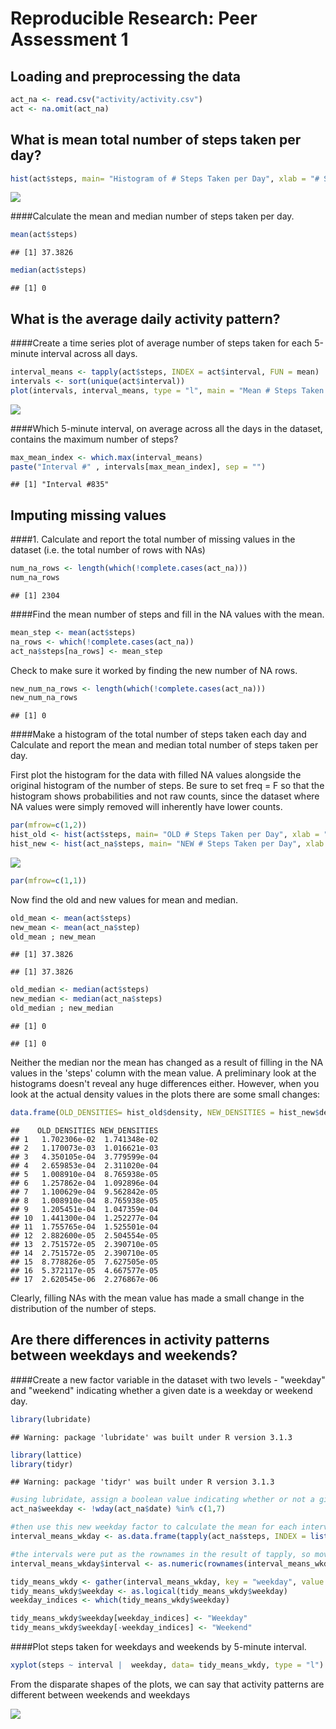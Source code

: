 # Reproducible Research: Peer Assessment 1


## Loading and preprocessing the data


```r
act_na <- read.csv("activity/activity.csv")
act <- na.omit(act_na)
```


## What is mean total number of steps taken per day?


```r
hist(act$steps, main= "Histogram of # Steps Taken per Day", xlab = "# Steps")
```

![](./PA1_template_files/figure-html/unnamed-chunk-2-1.png) 

####Calculate the mean and median number of steps taken per day.


```r
mean(act$steps)
```

```
## [1] 37.3826
```

```r
median(act$steps)
```

```
## [1] 0
```


## What is the average daily activity pattern?

####Create a time series plot of average number of steps taken for each 5-minute interval across all days.

```r
interval_means <- tapply(act$steps, INDEX = act$interval, FUN = mean)
intervals <- sort(unique(act$interval))
plot(intervals, interval_means, type = "l", main = "Mean # Steps Taken vs 5-minute Interval", ylab = "Mean # Steps Taken", xlab = "5-minute Interval ID")
```

![](./PA1_template_files/figure-html/unnamed-chunk-4-1.png) 

####Which 5-minute interval, on average across all the days in the dataset, contains the maximum number of steps?

```r
max_mean_index <- which.max(interval_means)
paste("Interval #" , intervals[max_mean_index], sep = "")
```

```
## [1] "Interval #835"
```

## Imputing missing values

####1. Calculate and report the total number of missing values in the dataset (i.e. the total number of rows with NAs)

```r
num_na_rows <- length(which(!complete.cases(act_na)))
num_na_rows
```

```
## [1] 2304
```

####Find the mean number of steps and fill in the NA values with the mean.

```r
mean_step <- mean(act$steps)
na_rows <- which(!complete.cases(act_na))
act_na$steps[na_rows] <- mean_step
```

Check to make sure it worked by finding the new number of NA rows.


```r
new_num_na_rows <- length(which(!complete.cases(act_na)))
new_num_na_rows
```

```
## [1] 0
```

####Make a histogram of the total number of steps taken each day and Calculate and report the mean and median total number of steps taken per day.

First plot the histogram for the data with filled NA values alongside the original histogram of the number of steps. Be sure to set freq = F so that the histogram shows probabilities and not raw counts, since the dataset where NA values were simply removed will inherently have lower counts.


```r
par(mfrow=c(1,2))
hist_old <- hist(act$steps, main= "OLD # Steps Taken per Day", xlab = "# Steps", ylim = c(0, 0.02), freq = F)
hist_new <- hist(act_na$steps, main= "NEW # Steps Taken per Day", xlab = "# Steps", ylim= c(0, 0.02), freq = F)
```

![](./PA1_template_files/figure-html/unnamed-chunk-9-1.png) 

```r
par(mfrow=c(1,1))
```

Now find the old and new values for mean and median.


```r
old_mean <- mean(act$steps)
new_mean <- mean(act_na$step)
old_mean ; new_mean
```

```
## [1] 37.3826
```

```
## [1] 37.3826
```

```r
old_median <- median(act$steps)
new_median <- median(act_na$steps)
old_median ; new_median
```

```
## [1] 0
```

```
## [1] 0
```

Neither the median nor the mean has changed as a result of filling in the NA values in the 'steps' column with the mean value. A preliminary look at the histograms doesn't reveal any huge differences either. However, when you look at the actual density values in the plots there are some small changes:


```r
data.frame(OLD_DENSITIES= hist_old$density, NEW_DENSITIES = hist_new$density)
```

```
##    OLD_DENSITIES NEW_DENSITIES
## 1   1.702306e-02  1.741348e-02
## 2   1.170073e-03  1.016621e-03
## 3   4.350105e-04  3.779599e-04
## 4   2.659853e-04  2.311020e-04
## 5   1.008910e-04  8.765938e-05
## 6   1.257862e-04  1.092896e-04
## 7   1.100629e-04  9.562842e-05
## 8   1.008910e-04  8.765938e-05
## 9   1.205451e-04  1.047359e-04
## 10  1.441300e-04  1.252277e-04
## 11  1.755765e-04  1.525501e-04
## 12  2.882600e-05  2.504554e-05
## 13  2.751572e-05  2.390710e-05
## 14  2.751572e-05  2.390710e-05
## 15  8.778826e-05  7.627505e-05
## 16  5.372117e-05  4.667577e-05
## 17  2.620545e-06  2.276867e-06
```

Clearly, filling NAs with the mean value has made a small change in the distribution of the number of steps.

## Are there differences in activity patterns between weekdays and weekends?

####Create a new factor variable in the dataset with two levels - "weekday" and "weekend" indicating whether a given date is a weekday or weekend day.


```r
library(lubridate)
```

```
## Warning: package 'lubridate' was built under R version 3.1.3
```

```r
library(lattice)
library(tidyr)
```

```
## Warning: package 'tidyr' was built under R version 3.1.3
```

```r
#using lubridate, assign a boolean value indicating whether or not a given date is a weekday
act_na$weekday <- !wday(act_na$date) %in% c(1,7)

#then use this new weekday factor to calculate the mean for each interval, for both weekdays and weekends.
interval_means_wkday <- as.data.frame(tapply(act_na$steps, INDEX = list(act_na$interval, act_na$weekday), FUN = mean))

#the intervals were put as the rownames in the result of tapply, so move them to a column in the dataframe
interval_means_wkday$interval <- as.numeric(rownames(interval_means_wkday))

tidy_means_wkdy <- gather(interval_means_wkday, key = "weekday", value = "steps", -interval)
tidy_means_wkdy$weekday <- as.logical(tidy_means_wkdy$weekday)
weekday_indices <- which(tidy_means_wkdy$weekday)

tidy_means_wkdy$weekday[weekday_indices] <- "Weekday"
tidy_means_wkdy$weekday[-weekday_indices] <- "Weekend"
```

####Plot steps taken for weekdays and weekends by 5-minute interval.

```r
xyplot(steps ~ interval |  weekday, data= tidy_means_wkdy, type = "l")
```
From the disparate shapes of the plots, we can say that activity patterns are different between weekends and weekdays

![](./PA1_template_files/figure-html/unnamed-chunk-13-1.png) 
